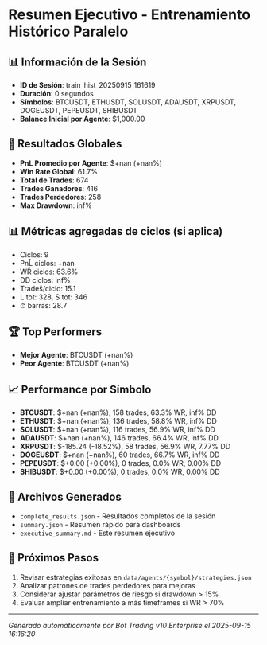 # Resumen Ejecutivo - Entrenamiento Histórico Paralelo

## 📊 Información de la Sesión
- **ID de Sesión**: train_hist_20250915_161619
- **Duración**: 0 segundos
- **Símbolos**: BTCUSDT, ETHUSDT, SOLUSDT, ADAUSDT, XRPUSDT, DOGEUSDT, PEPEUSDT, SHIBUSDT
- **Balance Inicial por Agente**: $1,000.00

## 🎯 Resultados Globales
- **PnL Promedio por Agente**: $+nan (+nan%)
- **Win Rate Global**: 61.7%
- **Total de Trades**: 674
- **Trades Ganadores**: 416
- **Trades Perdedores**: 258
- **Max Drawdown**: inf%

## 📊 Métricas agregadas de ciclos (si aplica)
- Ciclos: 9
- PnL̄ ciclos: +nan
- WR̄ ciclos: 63.6%
- DD̄ ciclos: inf%
- Trades̄/ciclo: 15.1
- L tot: 328, S tot: 346
- ⏱̄ barras: 28.7


## 🏆 Top Performers
- **Mejor Agente**: BTCUSDT (+nan%)
- **Peor Agente**: BTCUSDT (+nan%)

## 📈 Performance por Símbolo
- **BTCUSDT**: $+nan (+nan%), 158 trades, 63.3% WR, inf% DD
- **ETHUSDT**: $+nan (+nan%), 136 trades, 58.8% WR, inf% DD
- **SOLUSDT**: $+nan (+nan%), 116 trades, 56.9% WR, inf% DD
- **ADAUSDT**: $+nan (+nan%), 146 trades, 66.4% WR, inf% DD
- **XRPUSDT**: $-185.24 (-18.52%), 58 trades, 56.9% WR, 7.77% DD
- **DOGEUSDT**: $+nan (+nan%), 60 trades, 66.7% WR, inf% DD
- **PEPEUSDT**: $+0.00 (+0.00%), 0 trades, 0.0% WR, 0.00% DD
- **SHIBUSDT**: $+0.00 (+0.00%), 0 trades, 0.0% WR, 0.00% DD

## 📁 Archivos Generados
- `complete_results.json` - Resultados completos de la sesión
- `summary.json` - Resumen rápido para dashboards
- `executive_summary.md` - Este resumen ejecutivo

## 🎯 Próximos Pasos
1. Revisar estrategias exitosas en `data/agents/{symbol}/strategies.json`
2. Analizar patrones de trades perdedores para mejoras
3. Considerar ajustar parámetros de riesgo si drawdown > 15%
4. Evaluar ampliar entrenamiento a más timeframes si WR > 70%

---
*Generado automáticamente por Bot Trading v10 Enterprise el 2025-09-15 16:16:20*
